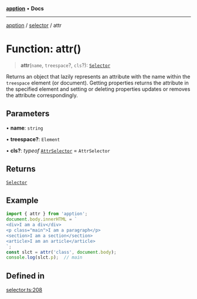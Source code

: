 [**apption**](../../README.md) • **Docs**

***

[apption](../../modules.md) / [selector](../README.md) / attr

# Function: attr()

> **attr**(`name`, `treespace`?, `cls`?): [`Selector`](../classes/Selector.md)

Returns an object that lazily represents an attribute with the name within the `treespace` element (or document).
Getting properties returns the attribute in the specified element and setting or deleting properties 
updates or removes the attribute correspondingly.

## Parameters

• **name**: `string`

• **treespace?**: `Element`

• **cls?**: *typeof* [`AttrSelector`](../classes/AttrSelector.md) = `AttrSelector`

## Returns

[`Selector`](../classes/Selector.md)

## Example

```ts
import { attr } from 'apption';
document.body.innerHTML = `
<div>I am a div</div>
<p class="main">I am a paragraph</p>
<section>I am a section</section>
<article>I am an article</article>
`;
const slct = attr('class', document.body);
console.log(slct.p);  // main
```

## Defined in

[selector.ts:208](https://github.com/mksunny1/apption/blob/db22d834b74a7e66a6f9b8ca626095b91c5a8508/src/selector.ts#L208)
